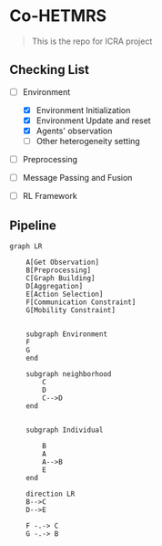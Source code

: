 # Co-HETMRS

> This is the repo for ICRA project

## Checking List

- [ ] Environment

    - [x] Environment Initialization
    - [x] Environment Update and reset
    - [x] Agents' observation
    - [ ] Other heterogeneity setting

- [ ] Preprocessing

- [ ] Message Passing and Fusion

- [ ] RL Framework


## Pipeline

```mermaid
graph LR
    
    A[Get Observation]
    B[Preprocessing]
    C[Graph Building]
    D[Aggregation]
    E[Action Selection]
    F[Communication Constraint]
    G[Mobility Constraint]


    subgraph Environment
    F
    G
    end

    subgraph neighborhood
        C
        D
        C-->D
    end
    
    
    subgraph Individual
         
        B
        A
        A-->B
        E
    end

    direction LR
    B-->C
    D-->E

    F -.-> C
    G -.-> B

    



```